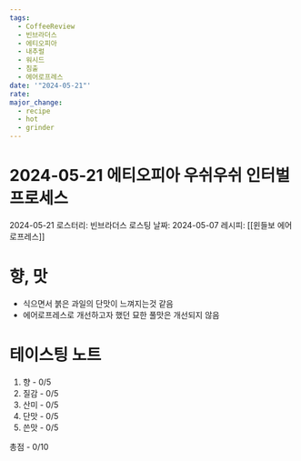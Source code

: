 ```yaml
---
tags:
  - CoffeeReview
  - 빈브라더스
  - 에티오피아
  - 내추럴
  - 워시드
  - 침출
  - 에어로프레스
date: '"2024-05-21"'
rate: 
major_change:
  - recipe
  - hot
  - grinder
---
```

# 2024-05-21 에티오피아 우쉬우쉬 인터벌 프로세스
2024-05-21
로스터리: 빈브라더스
로스팅 날짜: 2024-05-07
레시피: [[윈들보 에어로프레스]]
# 향, 맛

- 식으면서 붉은 과일의 단맛이 느껴지는것 같음
- 에어로프레스로 개선하고자 했던 묘한 풀맛은 개선되지 않음
# 테이스팅 노트
1. 향 - 0/5
2. 질감 - 0/5
3. 산미 - 0/5
4. 단맛 - 0/5
5. 쓴맛 - 0/5

총점 - 0/10
